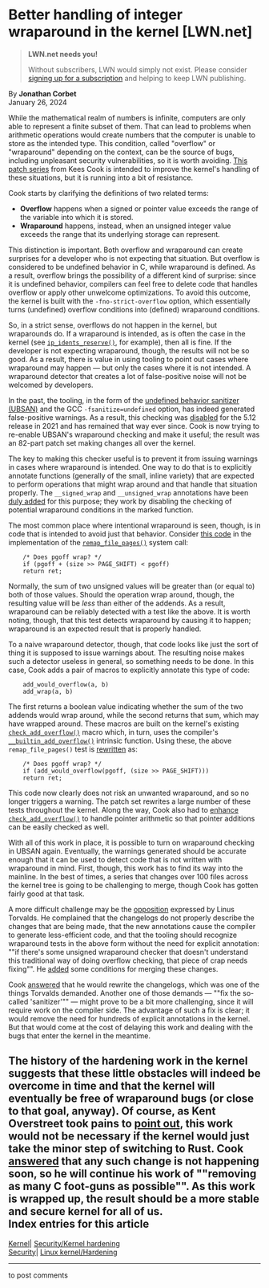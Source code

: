 # Better handling of integer wraparound in the kernel [LWN.net]

> **LWN.net needs you!**
> 
> Without subscribers, LWN would simply not exist. Please consider [signing up for a subscription](/Promo/nst-nag2/subscribe) and helping to keep LWN publishing. 

By **Jonathan Corbet**  
January 26, 2024 

While the mathematical realm of numbers is infinite, computers are only able to represent a finite subset of them. That can lead to problems when arithmetic operations would create numbers that the computer is unable to store as the intended type. This condition, called "overflow" or "wraparound" depending on the context, can be the source of bugs, including unpleasant security vulnerabilities, so it is worth avoiding. [This patch series](/ml/linux-kernel/20240122235208.work.748-kees@kernel.org/) from Kees Cook is intended to improve the kernel's handling of these situations, but it is running into a bit of resistance. 

Cook starts by clarifying the definitions of two related terms: 

  * **Overflow** happens when a signed or pointer value exceeds the range of the variable into which it is stored. 
  * **Wraparound** happens, instead, when an unsigned integer value exceeds the range that its underlying storage can represent. 



This distinction is important. Both overflow and wraparound can create surprises for a developer who is not expecting that situation. But overflow is considered to be undefined behavior in C, while wraparound is defined. As a result, overflow brings the possibility of a different kind of surprise: since it is undefined behavior, compilers can feel free to delete code that handles overflow or apply other unwelcome optimizations. To avoid this outcome, the kernel is built with the `-fno-strict-overflow` option, which essentially turns (undefined) overflow conditions into (defined) wraparound conditions. 

So, in a strict sense, overflows do not happen in the kernel, but wraparounds do. If a wraparound is intended, as is often the case in the kernel (see [`ip_idents_reserve()`](https://elixir.bootlin.com/linux/v6.7.1/source/net/ipv4/route.c#L457), for example), then all is fine. If the developer is not expecting wraparound, though, the results will not be so good. As a result, there is value in using tooling to point out cases where wraparound may happen — but only the cases where it is not intended. A wraparound detector that creates a lot of false-positive noise will not be welcomed by developers. 

In the past, the tooling, in the form of the [undefined behavior sanitizer (UBSAN)](https://docs.kernel.org/dev-tools/ubsan.html) and the GCC `-fsanitize=undefined` option, has indeed generated false-positive warnings. As a result, this checking was [disabled](https://git.kernel.org/linus/6aaa31aeb9cf) for the 5.12 release in 2021 and has remained that way ever since. Cook is now trying to re-enable UBSAN's wraparound checking and make it useful; the result was an 82-part patch set making changes all over the kernel. 

The key to making this checker useful is to prevent it from issuing warnings in cases where wraparound is intended. One way to do that is to explicitly annotate functions (generally of the small, inline variety) that are expected to perform operations that might wrap around and that handle that situation properly. The `__signed_wrap` and `__unsigned_wrap` annotations have been [duly added](/ml/linux-kernel/20240123002814.1396804-6-keescook@chromium.org/) for this purpose; they work by disabling the checking of potential wraparound conditions in the marked function. 

The most common place where intentional wraparound is seen, though, is in code that is intended to avoid just that behavior. Consider [this code](https://elixir.bootlin.com/linux/v6.7.1/source/mm/mmap.c#L3039) in the implementation of the [`remap_file_pages()`](https://man7.org/linux/man-pages/man2/remap_file_pages.2.html) system call: 
    
    
        /* Does pgoff wrap? */
        if (pgoff + (size >> PAGE_SHIFT) < pgoff)
    	return ret;
    

Normally, the sum of two unsigned values will be greater than (or equal to) both of those values. Should the operation wrap around, though, the resulting value will be _less_ than either of the addends. As a result, wraparound can be reliably detected with a test like the above. It is worth noting, though, that this test detects wraparound by causing it to happen; wraparound is an expected result that is properly handled. 

To a naive wraparound detector, though, that code looks like just the sort of thing it is supposed to issue warnings about. The resulting noise makes such a detector useless in general, so something needs to be done. In this case, Cook adds a pair of macros to explicitly annotate this type of code: 
    
    
        add_would_overflow(a, b)
        add_wrap(a, b)
    

The first returns a boolean value indicating whether the sum of the two addends would wrap around, while the second returns that sum, which may have wrapped around. These macros are built on the kernel's existing [`check_add_overflow()`](https://elixir.bootlin.com/linux/v6.7.1/source/include/linux/overflow.h#L54) macro which, in turn, uses the compiler's [`__builtin_add_overflow()`](https://gcc.gnu.org/onlinedocs/gcc/Integer-Overflow-Builtins.html) intrinsic function. Using these, the above `remap_file_pages()` test is [rewritten](/ml/linux-kernel/20240123002814.1396804-63-keescook@chromium.org/) as: 
    
    
        /* Does pgoff wrap? */
        if (add_would_overflow(pgoff, (size >> PAGE_SHIFT)))
     	return ret;
    

This code now clearly does not risk an unwanted wraparound, and so no longer triggers a warning. The patch set rewrites a large number of these tests throughout the kernel. Along the way, Cook also had to [enhance `check_add_overflow()`](/ml/linux-kernel/20240123002814.1396804-1-keescook@chromium.org/) to handle pointer arithmetic so that pointer additions can be easily checked as well. 

With all of this work in place, it is possible to turn on wraparound checking in UBSAN again. Eventually, the warnings generated should be accurate enough that it can be used to detect code that is not written with wraparound in mind. First, though, this work has to find its way into the mainline. In the best of times, a series that changes over 100 files across the kernel tree is going to be challenging to merge, though Cook has gotten fairly good at that task. 

A more difficult challenge may be the [opposition](/ml/linux-kernel/CAHk-=whS7FSbBoo1gxe+83twO2JeGNsUKMhAcfWymw9auqBvjg@mail.gmail.com/) expressed by Linus Torvalds. He complained that the changelogs do not properly describe the changes that are being made, that the new annotations cause the compiler to generate less-efficient code, and that the tooling should recognize wraparound tests in the above form without the need for explicit annotation: ""if there's some unsigned wraparound checker that doesn't understand this traditional way of doing overflow checking, that piece of crap needs fixing"". He [added](/ml/linux-kernel/CAHk-=wgMPVv-mDxA2qcywpLCRLojtaKmP13h7bVo4m=XN202xA@mail.gmail.com/) some conditions for merging these changes. 

Cook [answered](/ml/linux-kernel/202401231058.5C5248DC3@keescook/) that he would rewrite the changelogs, which was one of the things Torvalds demanded. Another one of those demands — ""fix the so-called 'sanitizer'"" — might prove to be a bit more challenging, since it will require work on the compiler side. The advantage of such a fix is clear; it would remove the need for hundreds of explicit annotations in the kernel. But that would come at the cost of delaying this work and dealing with the bugs that enter the kernel in the meantime. 

The history of the hardening work in the kernel suggests that these little obstacles will indeed be overcome in time and that the kernel will eventually be free of wraparound bugs (or close to that goal, anyway). Of course, as Kent Overstreet took pains to [point out](/ml/linux-kernel/337u2jcp3s2vrvotj4jppgpr7zas5fod6k3mhe263ghpux7s5x@knz6eibm2jis/), this work would not be necessary if the kernel would just take the minor step of switching to Rust. Cook [answered](/ml/linux-kernel/4DE92BD2-50FE-4634-ACF3-E0CC735EDAEB@kernel.org/) that any such change is not happening soon, so he will continue his work of ""removing as many C foot-guns as possible"". As this work is wrapped up, the result should be a more stable and secure kernel for all of us.  
Index entries for this article  
---  
[Kernel](/Kernel/Index)| [Security/Kernel hardening](/Kernel/Index#Security-Kernel_hardening)  
[Security](/Security/Index/)| [Linux kernel/Hardening](/Security/Index/#Linux_kernel-Hardening)  
  


* * *

to post comments 
